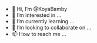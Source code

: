- 👋 Hi, I’m @KoyaBamby
- 👀 I’m interested in ...
- 🌱 I’m currently learning ...
- 💞️ I’m looking to collaborate on ...
- 📫 How to reach me ...

<!---
KoyaBamby/KoyaBamby is a ✨ special ✨ repository because its `README.md` (this file) appears on your GitHub profile.
You can click the Preview link to take a look at your changes.
--->

